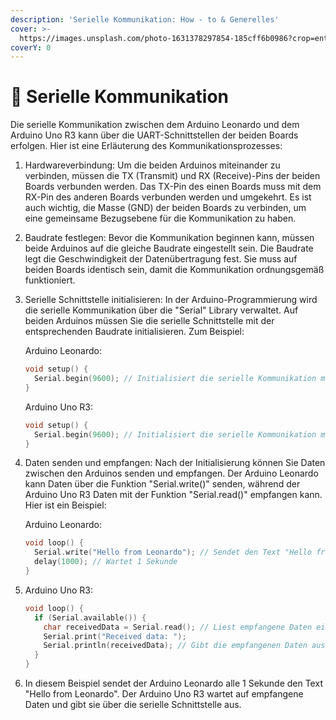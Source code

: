 ```yaml
---
description: 'Serielle Kommunikation: How - to & Generelles'
cover: >-
  https://images.unsplash.com/photo-1631378297854-185cff6b0986?crop=entropy&cs=srgb&fm=jpg&ixid=M3wxOTcwMjR8MHwxfHNlYXJjaHw1fHxicmVhZGJvYXJkfGVufDB8fHx8MTY4NjY3NTc2Nnww&ixlib=rb-4.0.3&q=85
coverY: 0
---
```


# 📲 Serielle Kommunikation

Die serielle Kommunikation zwischen dem Arduino Leonardo und dem Arduino Uno R3 kann über die UART-Schnittstellen der beiden Boards erfolgen. Hier ist eine Erläuterung des Kommunikationsprozesses:

1. Hardwareverbindung: Um die beiden Arduinos miteinander zu verbinden, müssen die TX (Transmit) und RX (Receive)-Pins der beiden Boards verbunden werden. Das TX-Pin des einen Boards muss mit dem RX-Pin des anderen Boards verbunden werden und umgekehrt. Es ist auch wichtig, die Masse (GND) der beiden Boards zu verbinden, um eine gemeinsame Bezugsebene für die Kommunikation zu haben.
2. Baudrate festlegen: Bevor die Kommunikation beginnen kann, müssen beide Arduinos auf die gleiche Baudrate eingestellt sein. Die Baudrate legt die Geschwindigkeit der Datenübertragung fest. Sie muss auf beiden Boards identisch sein, damit die Kommunikation ordnungsgemäß funktioniert.
3.  Serielle Schnittstelle initialisieren: In der Arduino-Programmierung wird die serielle Kommunikation über die "Serial" Library verwaltet. Auf beiden Arduinos müssen Sie die serielle Schnittstelle mit der entsprechenden Baudrate initialisieren. Zum Beispiel:

    Arduino Leonardo:

    ```cpp
    void setup() {
      Serial.begin(9600); // Initialisiert die serielle Kommunikation mit 9600 Baud
    }
    ```

    Arduino Uno R3:

    ```cpp
    void setup() {
      Serial.begin(9600); // Initialisiert die serielle Kommunikation mit 9600 Baud
    }
    ```
4.  Daten senden und empfangen: Nach der Initialisierung können Sie Daten zwischen den Arduinos senden und empfangen. Der Arduino Leonardo kann Daten über die Funktion "Serial.write()" senden, während der Arduino Uno R3 Daten mit der Funktion "Serial.read()" empfangen kann. Hier ist ein Beispiel:

    Arduino Leonardo:

    ```cpp
    void loop() {
      Serial.write("Hello from Leonardo"); // Sendet den Text "Hello from Leonardo"
      delay(1000); // Wartet 1 Sekunde
    }
    ```


5.  Arduino Uno R3:

    ```cpp
    void loop() {
      if (Serial.available()) {
        char receivedData = Serial.read(); // Liest empfangene Daten ein
        Serial.print("Received data: ");
        Serial.println(receivedData); // Gibt die empfangenen Daten aus
      }
    }
    ```


6. In diesem Beispiel sendet der Arduino Leonardo alle 1 Sekunde den Text "Hello from Leonardo". Der Arduino Uno R3 wartet auf empfangene Daten und gibt sie über die serielle Schnittstelle aus.
